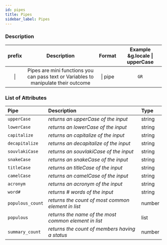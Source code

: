 ```yaml
---
id: pipes
title: Pipes
sidebar_label: Pipes
---
```


### Description

| prefix |                                     Description                                     | Format  | Example &g.locale \| upperCase |
| :----: | :---------------------------------------------------------------------------------: | :-----: | :----------------------------: |
|   \|   | Pipes are mini functions you can pass text or Variables to manipulate their outcome | \| pipe |              `GR`              |

### List of Attributes

| Pipe             | Description                                           | Type   |
| :--------------- | :---------------------------------------------------- | :----- |
| `upperCase`      | _returns an upperCase of the input_                   | string |
| `lowerCase`      | _returns an lowerCase of the input_                   | string |
| `capitalize`     | _returns an capitalize of the input_                  | string |
| `decapitalize`   | _returns an decapitalize of the input_                | string |
| `souvlakiCase`   | _returns an souvlakiCase of the input_                | string |
| `snakeCase`      | _returns an snakeCase of the input_                   | string |
| `titleCase`      | _returns an titleCase of the input_                   | string |
| `camelCase`      | _returns an camelCase of the input_                   | string |
| `acronym`        | _returns an acronym of the input_                     | string |
| `word#`          | _returns \# words of the input_                       | string |
| `populous_count` | _returns the count of most common element in list_    | number |
| `populous`       | _returns the name of the most common element in list_ | list   |
| `summary_count`  | _returns the count of members having a status_        | number |